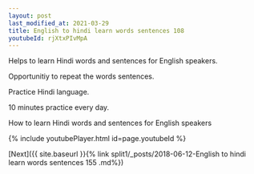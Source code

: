 ```yaml
---
layout: post
last_modified_at: 2021-03-29
title: English to hindi learn words sentences 108 
youtubeId: rjXtxPIvMpA
---
```

 
 
Helps to learn Hindi words and sentences for English speakers.

Opportunitiy to repeat the words sentences. 

Practice Hindi language. 
 
10 minutes practice every day. 
 
How to learn Hindi words and sentences for English speakers 
 
{% include youtubePlayer.html id=page.youtubeId %}
 
 
[Next]({{ site.baseurl }}{% link  split1/_posts/2018-06-12-English to hindi learn words sentences 155 .md%})
 
